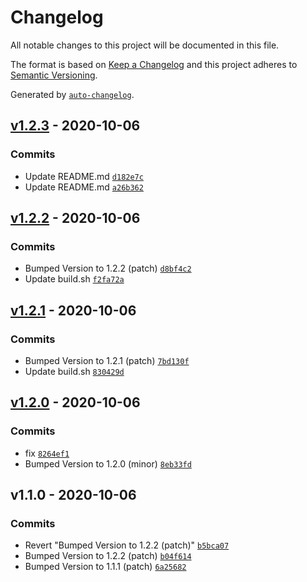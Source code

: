 # Changelog

All notable changes to this project will be documented in this file.

The format is based on [Keep a Changelog](https://keepachangelog.com/en/1.0.0/)
and this project adheres to [Semantic Versioning](https://semver.org/spec/v2.0.0.html).

Generated by [`auto-changelog`](https://github.com/CookPete/auto-changelog).

## [v1.2.3](https://github.com/erlangjs/erlang-otp/compare/v1.2.2...v1.2.3) - 2020-10-06

### Commits

- Update README.md [`d182e7c`](https://github.com/erlangjs/erlang-otp/commit/d182e7cd1fc0361ee483397850e89721d51b97f9)
- Update README.md [`a26b362`](https://github.com/erlangjs/erlang-otp/commit/a26b36294ac2c1b23ba2128e2d051428228ef531)

## [v1.2.2](https://github.com/erlangjs/erlang-otp/compare/v1.2.1...v1.2.2) - 2020-10-06

### Commits

- Bumped Version to 1.2.2 (patch) [`d8bf4c2`](https://github.com/erlangjs/erlang-otp/commit/d8bf4c29e9ac5889d897ddccb9644600404bfabf)
- Update build.sh [`f2fa72a`](https://github.com/erlangjs/erlang-otp/commit/f2fa72a3d7581470b9b734b9a3f1d86e54f3bb34)

## [v1.2.1](https://github.com/erlangjs/erlang-otp/compare/v1.2.0...v1.2.1) - 2020-10-06

### Commits

- Bumped Version to 1.2.1 (patch) [`7bd130f`](https://github.com/erlangjs/erlang-otp/commit/7bd130f1d0870d65c869e1ba0426887313400217)
- Update build.sh [`830429d`](https://github.com/erlangjs/erlang-otp/commit/830429df338808f753f5358e1855805133daf603)

## [v1.2.0](https://github.com/erlangjs/erlang-otp/compare/v1.1.0...v1.2.0) - 2020-10-06

### Commits

- fix [`8264ef1`](https://github.com/erlangjs/erlang-otp/commit/8264ef155dacf20bb79f27ae0c2d06964b200b49)
- Bumped Version to 1.2.0 (minor) [`8eb33fd`](https://github.com/erlangjs/erlang-otp/commit/8eb33fdba84f7a5e0f8d858bcdd1e62e19bba2a5)

## v1.1.0 - 2020-10-06

### Commits

- Revert "Bumped Version to 1.2.2 (patch)" [`b5bca07`](https://github.com/erlangjs/erlang-otp/commit/b5bca0792332e4bea4e70f7c53042d78fd92b0d8)
- Bumped Version to 1.2.2 (patch) [`b04f614`](https://github.com/erlangjs/erlang-otp/commit/b04f614f564bdf833a1c0153827255627b8a2921)
- Bumped Version to 1.1.1 (patch) [`6a25682`](https://github.com/erlangjs/erlang-otp/commit/6a2568213301e1b7e1b19274a8703ef588a7e083)
